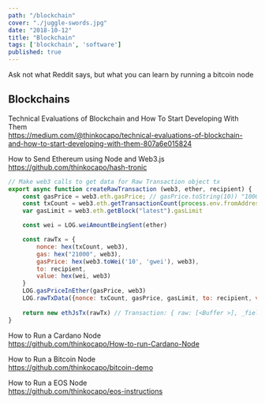 ```yaml
---
path: "/blockchain"
cover: "./juggle-swords.jpg"
date: "2018-10-12"
title: "Blockchain"
tags: ['blockchain', 'software']
published: true
---
```

    
<!-- That crypto candy.                                                                                                   -->

Ask not what Reddit says, but what you can learn by running a bitcoin node            

## Blockchains

Technical Evaluations of Blockchain and How To Start Developing With Them    
https://medium.com/@thinkocapo/technical-evaluations-of-blockchain-and-how-to-start-developing-with-them-807a6e015824

How to Send Ethereum using Node and Web3.js  
https://github.com/thinkocapo/hash-tronic

```javascript
// Make web3 calls to get data for Raw Transaction object tx
export async function createRawTransaction (web3, ether, recipient) {
    const gasPrice = web3.eth.gasPrice; // gasPrice.toString(10)) "10000000000000"
    const txCount = web3.eth.getTransactionCount(process.env.fromAddress)
    var gasLimit = web3.eth.getBlock("latest").gasLimit

    const wei = LOG.weiAmountBeingSent(ether)

    const rawTx = {
        nonce: hex(txCount, web3),
        gas: hex("21000", web3),
        gasPrice: hex(web3.toWei('10', 'gwei'), web3),
        to: recipient,
        value: hex(wei, web3)
    }
    LOG.gasPriceInEther(gasPrice, web3)      
    LOG.rawTxData({nonce: txCount, gasPrice, gasLimit, to: recipient, value: ether, chainId: process.env.chainId, data: ""}, rawTx)
    
    return new ethJsTx(rawTx) // Transaction: { raw: [<Buffer >], _fields: ['nonce',]}  
}
```

How to Run a Cardano Node  
https://github.com/thinkocapo/How-to-run-Cardano-Node

How to Run a Bitcoin Node  
https://github.com/thinkocapo/bitcoin-demo

How to Run a EOS Node  
https://github.com/thinkocapo/eos-instructions